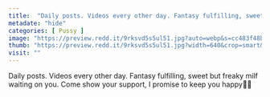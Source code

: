 ```yaml
---
title:  "Daily posts. Videos every other day. Fantasy fulfilling, sweet but freaky milf waiting on you. Come show your support, I promise to keep you happy👅💋"
metadate: "hide"
categories: [ Pussy ]
image: "https://preview.redd.it/9rksvd5s5ul51.jpg?auto=webp&s=cc483f48bb6cc06553abaae21a8c2aa28c67d643"
thumb: "https://preview.redd.it/9rksvd5s5ul51.jpg?width=640&crop=smart&auto=webp&s=2733c761621bb37649d85b1ae8f486ad2f3fd76c"
visit: ""
---
```

Daily posts. Videos every other day. Fantasy fulfilling, sweet but freaky milf waiting on you. Come show your support, I promise to keep you happy👅💋
